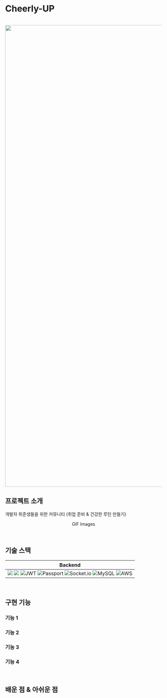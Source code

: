 # Cheerly-UP

<p align="center">
  <br>
  <img width="1484" alt="메인 화면" src="https://user-images.githubusercontent.com/62414262/227703902-0a6ba111-61df-439f-b27f-3a630e6cad53.png">
  <br>
</p>

## 프로젝트 소개

<p align="justify">
개발자 취준생들을 위한 커뮤니티 (취업 준비 & 건강한 루틴 만들기)
</p>

<p align="center">
GIF Images
</p>

<br>

## 기술 스택

| Backend |
| :--------: |
|<img src="https://img.shields.io/badge/NestJS-red?style=for-the-badge&logo=NestJS&logoColor=white"/> <img src="https://img.shields.io/badge/Typescript-3178C6?style=for-the-badge&logo=Typescript&logoColor=white"/>  <img src="https://img.shields.io/badge/JWT-black?style=for-the-badge&logo=JSON%20web%20tokens" alt="JWT">  <img src="https://img.shields.io/badge/passport-black?style=for-the-badge&logo=passport" alt="Passport"> <img src="https://img.shields.io/badge/Socket.io-black?style=for-the-badge&logo=socket.io&badgeColor=010101" alt="Socket.io"> <img src="https://img.shields.io/badge/mysql-%2300f.svg?style=for-the-badge&logo=mysql&logoColor=white" alt="MySQL"> <img src="https://img.shields.io/badge/AWS-%23FF9900.svg?style=for-the-badge&logo=amazon-aws&logoColor=white" alt="AWS">|

<br>

## 구현 기능

### 기능 1

### 기능 2

### 기능 3

### 기능 4

<br>

## 배운 점 & 아쉬운 점

<p align="justify">

</p>
